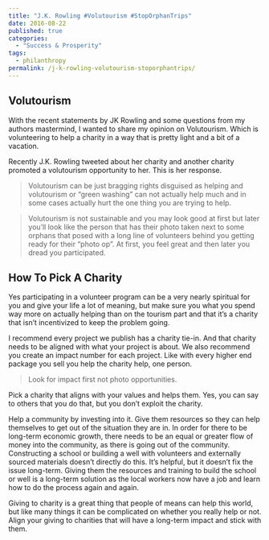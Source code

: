 ```yaml
---
title: "J.K. Rowling #Volutourism #StopOrphanTrips"
date: 2016-08-22
published: true
categories:
  - "Success & Prosperity"
tags:
  - philanthropy
permalink: /j-k-rowling-volutourism-stoporphantrips/
---
```

## Volutourism
With the recent statements by JK Rowling and some questions from my authors mastermind, I wanted to share my opinion on Volutourism. Which is volunteering to help a charity in a way that is pretty light and a bit of a vacation.

Recently J.K. Rowling tweeted about her charity and another charity promoted a volutourism opportunity to her. This is her response.

> Volutourism can be just bragging rights disguised as helping and volutourism or “green washing” can not actually help much and in some cases actually hurt the one thing you are trying to help.

> Volutourism is not sustainable and you may look good at first but later you’ll look like the person that has their photo taken next to some orphans that posed with a long line of volunteers behind you getting ready for their “photo op”. At first, you feel great and then later you dread you participated.

## How To Pick A Charity
Yes participating in a volunteer program can be a very nearly spiritual for you and give your life a lot of meaning, but make sure you what you spend way more on actually helping than on the tourism part and that it’s a charity that isn’t incentivized to keep the problem going.

I recommend every project we publish has a charity tie-in. And that charity needs to be aligned with what your project is about. We also recommend you create an impact number for each project. Like with every higher end package you sell you help the charity help, one person.

> Look for impact first not photo opportunities.

Pick a charity that aligns with your values and helps them. Yes, you can say to others that you do that, but you don’t exploit the charity.

Help a community by investing into it. Give them resources so they can help themselves to get out of the situation they are in. In order for there to be long-term economic growth, there needs to be an equal or greater flow of money into the community, as there is going out of the community. Constructing a school or building a well with volunteers and externally sourced materials doesn’t directly do this. It’s helpful, but it doesn’t fix the issue long-term. Giving them the resources and training to build the school or well is a long-term solution as the local workers now have a job and learn how to do the process again and again.

Giving to charity is a great thing that people of means can help this world, but like many things it can be complicated on whether you really help or not. Align your giving to charities that will have a long-term impact and stick with them.